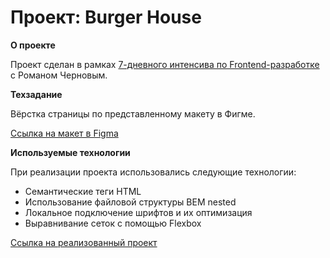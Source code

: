 # Проект: Burger House

**О проекте**

Проект сделан в рамках [7-дневного интенсива по Frontend-разработке](https://itlogia.ru/intensive/front) с Романом Черновым.

**Техзадание**

Вёрстка страницы по представленному макету в Фигме.

[Ссылка на макет в Figma](https://www.figma.com/file/9HV0xKZugQSU3xDEJ6Nnx8/1st_screen?type=design&node-id=0%3A44&mode=design&t=ApQVhQnSt1JUuRrm-1)

**Используемые технологии**

При реализации проекта использовались следующие технологии:

- Семантические теги HTML
- Использование файловой структуры BEM nested
- Локальное подключение шрифтов и их оптимизация
- Выравнивание сеток с помощью Flexbox

[Ссылка на реализованный проект](https://gkorolev-art.github.io/burgers-intensive/)
